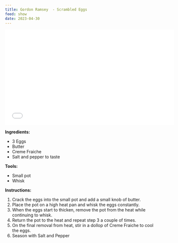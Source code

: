 ```yaml
---
title: Gordon Ramsey  - Scrambled Eggs
feed: show
date: 2023-04-30
---
```


<iframe width="560" height="315" src="[https://www.youtube.com/embed/PUP7U5vTMM0](https://www.youtube.com/embed/PUP7U5vTMM0)" frameborder="0" allowfullscreen></iframe>

**Ingredients:**

-   3 Eggs
-   Butter
-   Creme Fraiche
-   Salt and pepper to taste
    
**Tools:**

-   Small pot
-   Whisk

**Instructions:**

1. Crack the eggs into the small pot and add a small knob of butter.
2. Place the pot on a high heat pan and whisk the eggs constantly. 
3. When the eggs start to thicken, remove the pot from the heat while continuing to whisk. 
4. Return the pot to the heat and repeat step 3 a couple of times. 
5. On the final removal from heat, stir in a dollop of Creme Fraiche to cool the eggs. 
6. Season with Salt and Pepper 